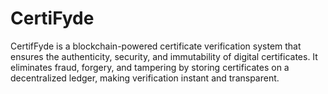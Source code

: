 # CertiFyde
CertifFyde is a blockchain-powered certificate verification system that ensures the authenticity, security, and immutability of digital certificates. It eliminates fraud, forgery, and tampering by storing certificates on a decentralized ledger, making verification instant and transparent.
